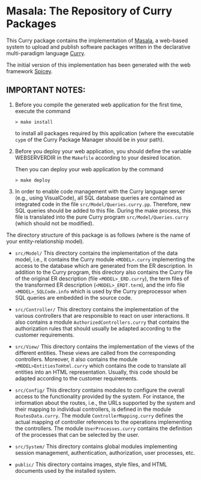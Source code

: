 Masala: The Repository of Curry Packages
========================================

This Curry package contains the implementation of
[Masala](https://cpm.curry-lang.org/masala/run.cgi),
a web-based system to upload and publish software packages
written in the declarative multi-paradigm language
[Curry](http://www.curry-lang.org/).

The initial version of this implementation has been generated
with the web framework
[Spicey](https://www.informatik.uni-kiel.de/~pakcs/spicey/).

IMPORTANT NOTES:
----------------

1. Before you compile the generated web application for the first time,
   execute the command

       > make install

   to install all packages required by this application
   (where the executable `cypm` of the Curry Package Manager should
   be in your path).

2. Before you deploy your web application, you should
   define the variable WEBSERVERDIR in the `Makefile` according to
   your desired location.

   Then you can deploy your web application by the command

       > make deploy

3. In order to enable code management with the Curry language server
   (e.g., using VisualCode), all SQL database queries are contained
   as integrated code in the file `src/Model/Queries.curry.pp`.
   Therefore, new SQL queries should be added to this file.
   During the make process, this file is translated into the pure Curry
   program `src/Model/Queries.curry` (which should not be modified).


The directory structure of this package is as follows
(where <MODEL> is the name of your entity-relationship model).

* `src/Model/`
  This directory contains the implementation of the data model, i.e.,
  it contains the Curry module `<MODEL>.curry` implementing the access
  to the database which are generated from the ER description.
  In addition to the Curry program, this directory also contains
  the Curry file of the original ER description (file `<MODEL>_ERD.curry`),
  the term files of the transformed ER description (`<MODEL>_ERDT.term`),
  and the info file `<MODEL>_SQLCode.info` which is used by
  the Curry preprocessor when SQL queries are embedded in the source
  code.

* `src/Controller/`
  This directory contains the implementation of the various
  controllers that are responsible to react on user interactions.  It
  also contains a module `AuthorizedControllers.curry` that contains the
  authorization rules that should usually be adapted according to the
  customer requirements.

* `src/View/`
  This directory contains the implementation of the views of the
  different entities. These views are called from the corresponding
  controllers.  Moreover, it also contains the module
  `<MODEL>EntitiesToHtml.curry` which contains the code to translate all
  entities into an HTML representation. Usually, this code should be
  adapted according to the customer requirements.

* `src/Config/`
  This directory contains modules to configure the overall access to
  the functionality provided by the system.  For instance, the
  information about the routes, i.e., the URLs supported by the system
  and their mapping to individual controllers, is defined in the
  module `RoutesData.curry`. The module `ControllerMapping.curry` defines
  the actual mapping of controller references to the operations
  implementing the controllers. The module `UserProcesses.curry`
  contains the definition of the processes that can be selected by the
  user.

* `src/System/`
  This directory contains global modules implementing session
  management, authentication, authorization, user processes, etc.

* `public/`
  This directory contains images, style files, and HTML documents
  used by the installed system.

